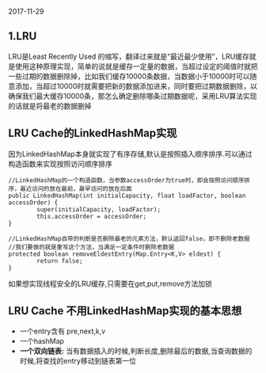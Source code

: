 2017-11-29
## 1.LRU
LRU是Least Recently Used 的缩写，翻译过来就是“最近最少使用”，LRU缓存就是使用这种原理实现，简单的说就是缓存一定量的数据，当超过设定的阈值时就把一些过期的数据删除掉，比如我们缓存10000条数据，当数据小于10000时可以随意添加，当超过10000时就需要把新的数据添加进来，同时要把过期数据删除，以确保我们最大缓存10000条，那怎么确定删除哪条过期数据呢，采用LRU算法实现的话就是将最老的数据删掉

## LRU Cache的LinkedHashMap实现
因为LinkedHashMap本身就实现了有序存储,默认是按照插入顺序排序.可以通过构造函数来实现按照访问顺序排序
```
//LinkedHashMap的一个构造函数，当参数accessOrder为true时，即会按照访问顺序排序，最近访问的放在最前，最早访问的放在后面
public LinkedHashMap(int initialCapacity, float loadFactor, boolean accessOrder) {
        super(initialCapacity, loadFactor);
        this.accessOrder = accessOrder;
}

//LinkedHashMap自带的判断是否删除最老的元素方法，默认返回false，即不删除老数据
//我们要做的就是重写这个方法，当满足一定条件时删除老数据
protected boolean removeEldestEntry(Map.Entry<K,V> eldest) {
        return false;
}
```
如果想实现线程安全的LRU缓存,只需要在get,put,remove方法加锁

## LRU Cache 不用LinkedHashMap实现的基本思想
- 一个entry含有 pre,next,k,v
- 一个hashMap
- **一个双向链表:** 当有数据插入的时候,判断长度,删除最后的数据,当查询数据的时候,将查找的entry移动到链表第一位
